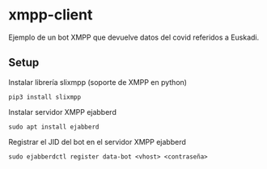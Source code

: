 # xmpp-client

Ejemplo de un bot XMPP que devuelve datos del covid referidos a Euskadi.

## Setup

Instalar librería slixmpp (soporte de XMPP en python)

`pip3 install slixmpp`

Instalar servidor XMPP ejabberd

`sudo apt install ejabberd`

Registrar el JID del bot en el servidor XMPP ejabberd

`sudo ejabberdctl register data-bot <vhost> <contraseña>`



